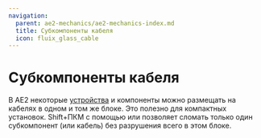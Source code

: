 ```yaml
---
navigation:
  parent: ae2-mechanics/ae2-mechanics-index.md
  title: Субкомпоненты кабеля
  icon: fluix_glass_cable
---
```


# Субкомпоненты кабеля

<GameScene zoom="4" background="transparent">
  <ImportStructure src="../assets/assemblies/subparts_demonstration.snbt" />
  <IsometricCamera yaw="195" pitch="30" />
</GameScene>

В AE2 некоторые [устройства](devices.md) и компоненты можно размещать на кабелях в одном и том же блоке. Это полезно для компактных установок. Shift+ПКМ с помощью <ItemLink id="certus_quartz_wrench" /> или <ItemLink id="network_tool" /> позволяет сломать только один субкомпонент (или кабель) без разрушения всего в этом блоке.
